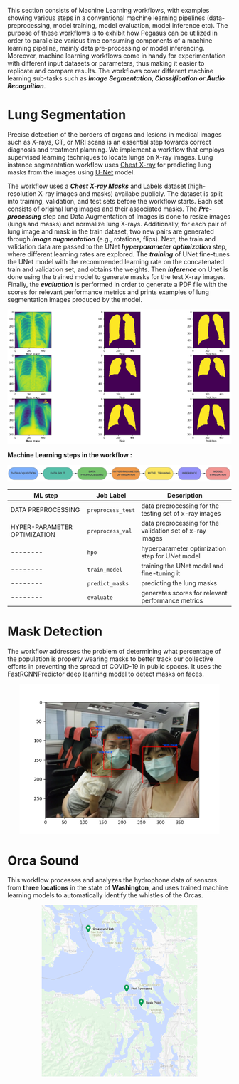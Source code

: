 This section consists of Machine Learning workflows, with examples showing various steps in a conventional machine learning pipelines (data-preprocessing, model training, model evaluation, model inference etc). The purpose of these workflows is to exhibit how Pegasus can be utilized in order to parallelize various time consuming components of a machine learning pipeline, mainly data pre-processing or model inferencing. Moreover, machine learning workflows come in handy for experimentation with different input datasets or parameters, thus making it easier to replicate and compare results. The workflows cover different machine learning sub-tasks such as ***Image Segmentation, Classification or Audio Recognition***.

Lung Segmentation
=================
Precise detection of the borders of organs and lesions in medical images such as X-rays, CT, or MRI scans is an essential step towards correct diagnosis and treatment planning. We implement a workflow that employs supervised learning techniques to locate lungs on X-ray images. Lung instance segmentation workflow uses [Chest X-ray](https://www.ncbi.nlm.nih.gov/pmc/articles/PMC4256233/) for predicting lung masks from the images using [U-Net](https://arxiv.org/abs/1505.04597) model.

The workflow uses a ***Chest X-ray Masks*** and Labels dataset (high-resolution X-ray images and masks) availabe publicly. The dataset is split into training, validation, and test sets before the workflow starts. Each set consists of original lung images and their associated masks. The ***Pre-processing*** step and Data Augmentation of Images is done to resize images (lungs and masks) and normalize lung X-rays. Additionally, for each pair of lung image and mask in the train dataset, two new pairs are generated through ***image augmentation*** (e.g., rotations, flips). Next, the train and validation data are passed to the UNet ***hyperparameter optimization*** step, where different learning rates are explored. The ***training*** of UNet fine-tunes the UNet model with the recommended learning rate on the concatenated train and validation set, and obtains the weights. Then ***inference*** on Unet is done using the trained model to generate masks for the test X-ray images. Finally, the ***evaluation*** is performed in order to generate a PDF file with the scores for relevant performance metrics and prints examples of lung segmentation images produced by the model.
<p align="center">
  <img src="/Artificial-Intelligence/LungSegmentation/img/segmentation.png" style="width: 650px;"/>
</p>

**Machine Learning steps in the workflow :**
<p align="center">
  <img src="LungSegmentation/img/ml_steps.png" style="width: 800px;"/>
</p>

| ML step | Job Label         | Description                                              |
| --------| ------------------|----------------------------------------------------------|
| DATA PREPROCESSING| `preprocess_test`   | data preprocessing for the testing set of x-ray images   |
| HYPER-PARAMETER OPTIMIZATION| `preprocess_val`   | data preprocessing for the validation set of x-ray images|
| --------| `hpo`               | hyperparameter optimization step for UNet model          |
| --------| `train_model`       | training the UNet model and fine-tuning it               |
| --------| `predict_masks`     | predicting the lung masks                                |
| --------| `evaluate`          | generates scores for relevant performance metrics        |

Mask Detection
==============
The workflow addresses the problem of determining what percentage of the population is properly wearing masks to better track our collective efforts in preventing the spread of COVID-19 in public spaces. It uses the FastRCNNPredictor deep learning model to detect masks on faces.
<p align="center">
  <img src="/Artificial-Intelligence/MaskDetection/imgs/sample_output.png" style="width: 450px;"/>
</p>


Orca Sound
==========
This workflow processes and analyzes the hydrophone data of sensors from **three locations** in the state of **Washington**, and uses trained machine learning models to automatically identify the whistles of the Orcas.
<p align="center">
  <img src="/Artificial-Intelligence/OrcaSound/images/orca_sound_sensors.png" style="width: 350px;"/>
</p>

